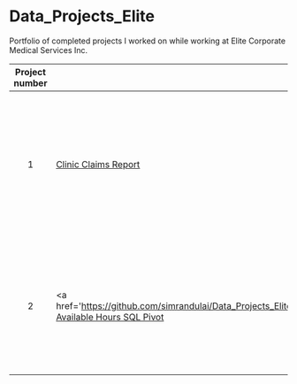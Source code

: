 # Data_Projects_Elite
Portfolio of completed projects I worked on while working at Elite Corporate Medical Services Inc.

| Project number | Title | Description |
| :-----------: | ----------- |----------- |
| 1 | <a href='https://github.com/simrandulai/Data_Projects_Elite/tree/main/Clinic%20Claims%20Report' target=_blank><u>Clinic Claims Report</u></a>| Built an interactive Tableau dashboard to analyze clinic claims data, CPT and ICD-10 code trends, patient demographics, and appointment patterns. | |
| 2 | <a href='https://github.com/simrandulai/Data_Projects_Elite/tree/main/Total%20Available%20Hours%20SQL%20Pivot><u>Total Available Hours SQL Pivot</u></a>| Created an SQL pivot table to structure clinic availability data efficiently, ensuring accurate calculations of total available hours. |
